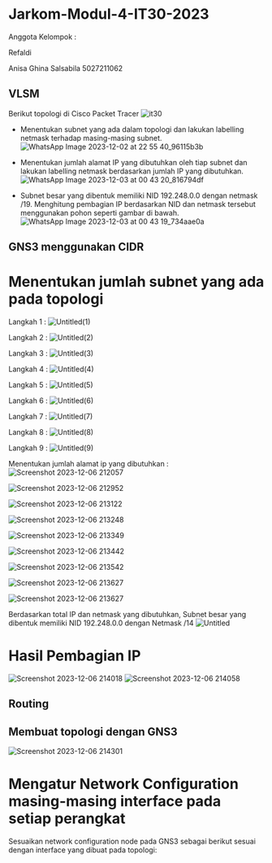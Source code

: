 # Jarkom-Modul-4-IT30-2023

Anggota Kelompok : 

Refaldi 

Anisa Ghina Salsabila 5027211062

## VLSM
Berikut topologi di Cisco Packet Tracer
![it30](https://github.com/anisaghinasalsabila/Jarkom-Modul-4-IT30-2023/assets/113872836/54bd69ad-ed7e-41eb-a57f-23b98a0c7edb)

- Menentukan subnet yang ada dalam topologi dan lakukan labelling netmask terhadap masing-masing subnet.
  ![WhatsApp Image 2023-12-02 at 22 55 40_96115b3b](https://github.com/anisaghinasalsabila/Jarkom-Modul-4-IT30-2023/assets/113872836/17f4ba78-6824-44cb-9a7a-bcdcb1cbfa9b)

- Menentukan jumlah alamat IP yang dibutuhkan oleh tiap subnet dan lakukan labelling netmask berdasarkan jumlah IP yang dibutuhkan.
  ![WhatsApp Image 2023-12-03 at 00 43 20_816794df](https://github.com/anisaghinasalsabila/Jarkom-Modul-4-IT30-2023/assets/113872836/2e8552e1-f817-4bd1-b532-da0efe089b1f)

- Subnet besar yang dibentuk memiliki NID 192.248.0.0 dengan netmask /19. Menghitung pembagian IP berdasarkan NID dan netmask tersebut menggunakan pohon seperti gambar di bawah.
  ![WhatsApp Image 2023-12-03 at 00 43 19_734aae0a](https://github.com/anisaghinasalsabila/Jarkom-Modul-4-IT30-2023/assets/113872836/addcd5a7-16cf-4c5b-9acd-63a571f3635b)
  

## GNS3 menggunakan CIDR
# Menentukan jumlah subnet yang ada pada topologi
Langkah 1 : 
![Untitled(1)](https://github.com/anisaghinasalsabila/Jarkom-Modul-3-IT30-2023/assets/71119774/bcb1dcfc-0154-4cc1-bec0-ea2e20aad633)

Langkah 2 : 
![Untitled(2)](https://github.com/anisaghinasalsabila/Jarkom-Modul-3-IT30-2023/assets/71119774/6796adc3-5b8d-4349-8ff4-b0496991eab5)

Langkah 3 :
![Untitled(3)](https://github.com/anisaghinasalsabila/Jarkom-Modul-3-IT30-2023/assets/71119774/293c0ff1-c970-47e5-bd07-520b3164a34b)

Langkah 4 : 
![Untitled(4)](https://github.com/anisaghinasalsabila/Jarkom-Modul-3-IT30-2023/assets/71119774/2f770362-ae1e-455c-9d07-a1e4ab66d344)

Langkah 5 :
![Untitled(5)](https://github.com/anisaghinasalsabila/Jarkom-Modul-3-IT30-2023/assets/71119774/c4cc59e2-1c69-4670-9e59-31d343dbee13)

Langkah 6 : 
![Untitled(6)](https://github.com/anisaghinasalsabila/Jarkom-Modul-3-IT30-2023/assets/71119774/3fa758ee-0330-4d5a-acaf-478abdd54f76)

Langkah 7 : 
![Untitled(7)](https://github.com/anisaghinasalsabila/Jarkom-Modul-3-IT30-2023/assets/71119774/7c81cdd8-f7cc-4a14-a6d7-09be803e544b)

Langkah 8 : 
![Untitled(8)](https://github.com/anisaghinasalsabila/Jarkom-Modul-3-IT30-2023/assets/71119774/7bbb3b70-6b87-4e36-9750-26c2901e6944)

Langkah 9 : 
![Untitled(9)](https://github.com/anisaghinasalsabila/Jarkom-Modul-3-IT30-2023/assets/71119774/446e9399-f24d-4779-a04e-99b51b4c246a)

Menentukan jumlah alamat ip yang dibutuhkan : 
![Screenshot 2023-12-06 212057](https://github.com/anisaghinasalsabila/Jarkom-Modul-3-IT30-2023/assets/71119774/041a46a5-5812-48c5-900c-09c8c6751e8c)

![Screenshot 2023-12-06 212952](https://github.com/anisaghinasalsabila/Jarkom-Modul-3-IT30-2023/assets/71119774/50a8669b-7e80-4280-8956-be2d58246da1)

![Screenshot 2023-12-06 213122](https://github.com/anisaghinasalsabila/Jarkom-Modul-3-IT30-2023/assets/71119774/02d39bfd-dd36-40c1-b194-f58e48bf0025)

![Screenshot 2023-12-06 213248](https://github.com/anisaghinasalsabila/Jarkom-Modul-3-IT30-2023/assets/71119774/cb4d7d32-215f-4239-984a-f3872bf31bb4)

![Screenshot 2023-12-06 213349](https://github.com/anisaghinasalsabila/Jarkom-Modul-3-IT30-2023/assets/71119774/9f3dc292-bb01-43a2-9c17-56f9ec1cf2e0)

![Screenshot 2023-12-06 213442](https://github.com/anisaghinasalsabila/Jarkom-Modul-3-IT30-2023/assets/71119774/03a53ef3-6479-48e1-9246-616fbdf69bd2)

![Screenshot 2023-12-06 213542](https://github.com/anisaghinasalsabila/Jarkom-Modul-3-IT30-2023/assets/71119774/c563846d-ff23-4909-8fa2-991f2abb1768)

![Screenshot 2023-12-06 213627](https://github.com/anisaghinasalsabila/Jarkom-Modul-3-IT30-2023/assets/71119774/9f190f60-2aa7-4ef5-a109-5151176aa468)

![Screenshot 2023-12-06 213627](https://github.com/anisaghinasalsabila/Jarkom-Modul-3-IT30-2023/assets/71119774/ad419201-6de3-4cca-94a8-add21fdf4455)

Berdasarkan total IP dan netmask yang dibutuhkan, Subnet besar yang dibentuk memiliki NID 192.248.0.0 dengan Netmask /14
![Untitled](https://github.com/anisaghinasalsabila/Jarkom-Modul-3-IT30-2023/assets/71119774/22d93253-68e4-430b-880b-1093581d0557)

# Hasil Pembagian IP 
![Screenshot 2023-12-06 214018](https://github.com/anisaghinasalsabila/Jarkom-Modul-3-IT30-2023/assets/71119774/1e7407bb-c835-42b7-8f55-63ed20140ee7)
![Screenshot 2023-12-06 214058](https://github.com/anisaghinasalsabila/Jarkom-Modul-3-IT30-2023/assets/71119774/c608df0a-4e3b-4060-863e-976b2a7c9dfb)

## Routing
## Membuat topologi dengan GNS3
![Screenshot 2023-12-06 214301](https://github.com/anisaghinasalsabila/Jarkom-Modul-3-IT30-2023/assets/71119774/c44ef80e-ec0e-4b0d-abe2-351c23ea74aa)

# Mengatur Network Configuration masing-masing interface pada setiap perangkat
Sesuaikan network configuration node pada GNS3 sebagai berikut sesuai dengan interface yang dibuat pada topologi:
